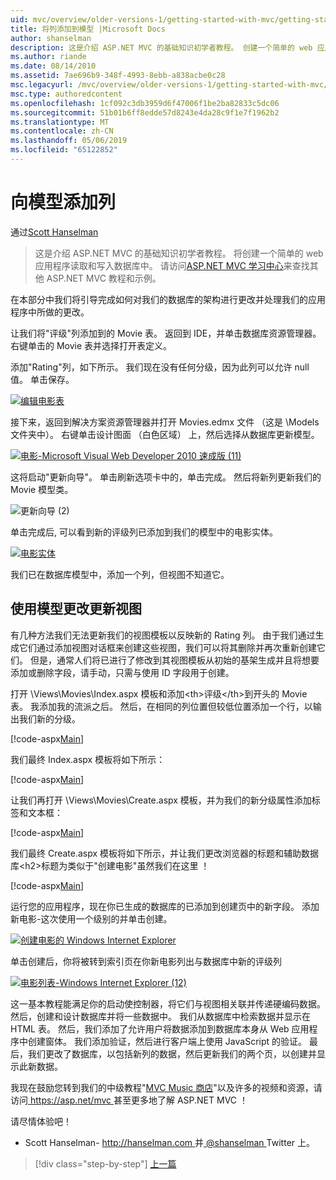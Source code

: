 ```yaml
---
uid: mvc/overview/older-versions-1/getting-started-with-mvc/getting-started-with-mvc-part8
title: 将列添加到模型 |Microsoft Docs
author: shanselman
description: 这是介绍 ASP.NET MVC 的基础知识初学者教程。 创建一个简单的 web 应用程序读取和写入数据库中。
ms.author: riande
ms.date: 08/14/2010
ms.assetid: 7ae696b9-348f-4993-8ebb-a838acbe0c28
msc.legacyurl: /mvc/overview/older-versions-1/getting-started-with-mvc/getting-started-with-mvc-part8
msc.type: authoredcontent
ms.openlocfilehash: 1cf092c3db3959d6f47006f1be2ba82833c5dc06
ms.sourcegitcommit: 51b01b6ff8edde57d8243e4da28c9f1e7f1962b2
ms.translationtype: MT
ms.contentlocale: zh-CN
ms.lasthandoff: 05/06/2019
ms.locfileid: "65122852"
---
```

# <a name="adding-a-column-to-the-model"></a>向模型添加列

通过[Scott Hanselman](https://github.com/shanselman)

> 这是介绍 ASP.NET MVC 的基础知识初学者教程。 将创建一个简单的 web 应用程序读取和写入数据库中。 请访问[ASP.NET MVC 学习中心](../../../index.md)来查找其他 ASP.NET MVC 教程和示例。

在本部分中我们将引导完成如何对我们的数据库的架构进行更改并处理我们的应用程序中所做的更改。

让我们将"评级"列添加到的 Movie 表。 返回到 IDE，并单击数据库资源管理器。 右键单击的 Movie 表并选择打开表定义。

添加"Rating"列，如下所示。 我们现在没有任何分级，因为此列可以允许 null 值。 单击保存。

[![编辑电影表](getting-started-with-mvc-part8/_static/image2.png)](getting-started-with-mvc-part8/_static/image1.png)

接下来，返回到解决方案资源管理器并打开 Movies.edmx 文件 （这是 \Models 文件夹中）。 右键单击设计图面 （白色区域） 上，然后选择从数据库更新模型。

[![电影-Microsoft Visual Web Developer 2010 速成版 (11)](getting-started-with-mvc-part8/_static/image4.png)](getting-started-with-mvc-part8/_static/image3.png)

这将启动"更新向导"。 单击刷新选项卡中的，单击完成。 然后将新列更新我们的 Movie 模型类。

![更新向导 (2)](getting-started-with-mvc-part8/_static/image5.png)

单击完成后, 可以看到新的评级列已添加到我们的模型中的电影实体。

[![电影实体](getting-started-with-mvc-part8/_static/image7.png)](getting-started-with-mvc-part8/_static/image6.png)

我们已在数据库模型中，添加一个列，但视图不知道它。

## <a name="update-views-with-model-changes"></a>使用模型更改更新视图

有几种方法我们无法更新我们的视图模板以反映新的 Rating 列。 由于我们通过生成它们通过添加视图对话框来创建这些视图，我们可以将其删除并再次重新创建它们。 但是，通常人们将已进行了修改到其视图模板从初始的基架生成并且将想要添加或删除字段，请手动，只需与使用 ID 字段用于创建。

打开 \Views\Movies\Index.aspx 模板和添加&lt;th&gt;评级&lt;/th&gt;到开头的 Movie 表。 我添加我的流派之后。 然后，在相同的列位置但较低位置添加一个行，以输出我们新的分级。

[!code-aspx[Main](getting-started-with-mvc-part8/samples/sample1.aspx)]

我们最终 Index.aspx 模板将如下所示：

[!code-aspx[Main](getting-started-with-mvc-part8/samples/sample2.aspx)]

让我们再打开 \Views\Movies\Create.aspx 模板，并为我们的新分级属性添加标签和文本框：

[!code-aspx[Main](getting-started-with-mvc-part8/samples/sample3.aspx)]

我们最终 Create.aspx 模板将如下所示，并让我们更改浏览器的标题和辅助数据库&lt;h2&gt;标题为类似于"创建电影"虽然我们在这里 ！

[!code-aspx[Main](getting-started-with-mvc-part8/samples/sample4.aspx)]

运行您的应用程序，现在你已生成的数据库的已添加到创建页中的新字段。 添加新电影-这次使用一个级别的并单击创建。

[![创建电影的 Windows Internet Explorer](getting-started-with-mvc-part8/_static/image9.png)](getting-started-with-mvc-part8/_static/image8.png)

单击创建后，你将被转到索引页在你新电影列出与数据库中新的评级列

[![电影列表-Windows Internet Explorer (12)](getting-started-with-mvc-part8/_static/image11.png)](getting-started-with-mvc-part8/_static/image10.png)

这一基本教程能满足你的启动使控制器，将它们与视图相关联并传递硬编码数据。 然后，创建和设计数据库并将一些数据中。 我们从数据库中检索数据并显示在 HTML 表。 然后，我们添加了允许用户将数据添加到数据库本身从 Web 应用程序中创建窗体。 我们添加验证，然后进行客户端上使用 JavaScript 的验证。 最后，我们更改了数据库，以包括新列的数据，然后更新我们的两个页，以创建并显示此新数据。

我现在鼓励您转到我们的中级教程"[MVC Music 商店](../../older-versions/mvc-music-store/mvc-music-store-part-1.md)"以及许多的视频和资源，请访问[ https://asp.net/mvc ](https://asp.net/mvc)甚至更多地了解 ASP.NET MVC ！

请尽情体验吧！

- Scott Hanselman- [ http://hanselman.com ](http://hanselman.com)并[ @shanselman ](http://twitter.com/shanselman) Twitter 上。

> [!div class="step-by-step"]
> [上一篇](getting-started-with-mvc-part7.md)
